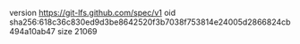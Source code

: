 version https://git-lfs.github.com/spec/v1
oid sha256:618c36c830ed9d3be8642520f3b7038f753814e24005d2866824cb494a10ab47
size 21069
